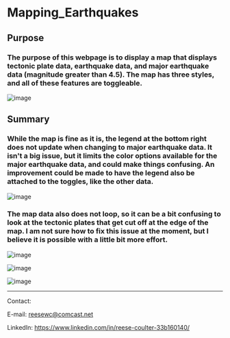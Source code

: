 # Mapping_Earthquakes

## Purpose
### The purpose of this webpage is to display a map that displays tectonic plate data, earthquake data, and major earthquake data (magnitude greater than 4.5). The map has three styles, and all of these features are toggleable.

![image](https://user-images.githubusercontent.com/40220871/178181658-48fb5c2a-a0da-44c4-8d7a-18c14c2a476e.png)


## Summary
### While the map is fine as it is, the legend at the bottom right does not update when changing to major earthquake data. It isn't a big issue, but it limits the color options available for the major earthquake data, and could make things confusing. An improvement could be made to have the legend also be attached to the toggles, like the other data.
![image](https://user-images.githubusercontent.com/40220871/178172943-358f5baa-85d5-4895-88d8-747a379f24d6.png)

### The map data also does not loop, so it can be a bit confusing to look at the tectonic plates that get cut off at the edge of the map. I am not sure how to fix this issue at the moment, but I believe it is possible with a little bit more effort.

![image](https://user-images.githubusercontent.com/40220871/178172761-ade4c371-060f-492b-a7ca-ba916fcad4c8.png)

![image](https://user-images.githubusercontent.com/40220871/178172748-fe94dcb4-1977-4b39-bb65-e35ee8ea5b26.png)

![image](https://user-images.githubusercontent.com/40220871/178172784-74030a74-97bf-4663-af28-bbcd32438cdf.png)


***
Contact:

E-mail: reesewc@comcast.net

LinkedIn: https://www.linkedin.com/in/reese-coulter-33b160140/

